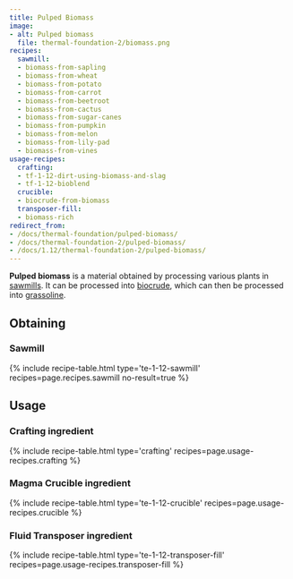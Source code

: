 ```yaml
---
title: Pulped Biomass
image:
- alt: Pulped biomass
  file: thermal-foundation-2/biomass.png
recipes:
  sawmill:
  - biomass-from-sapling
  - biomass-from-wheat
  - biomass-from-potato
  - biomass-from-carrot
  - biomass-from-beetroot
  - biomass-from-cactus
  - biomass-from-sugar-canes
  - biomass-from-pumpkin
  - biomass-from-melon
  - biomass-from-lily-pad
  - biomass-from-vines
usage-recipes:
  crafting:
  - tf-1-12-dirt-using-biomass-and-slag
  - tf-1-12-bioblend
  crucible:
  - biocrude-from-biomass
  transposer-fill:
  - biomass-rich
redirect_from:
- /docs/thermal-foundation/pulped-biomass/
- /docs/thermal-foundation-2/pulped-biomass/
- /docs/1.12/thermal-foundation-2/pulped-biomass/
---
```


**Pulped biomass** is a material obtained by processing various plants in
[sawmills](../../thermal-expansion/sawmill/). It can be processed into
[biocrude](../biocrude/), which can then be processed into
[grassoline](../grassoline/).


Obtaining
---------

### Sawmill
{% include recipe-table.html type='te-1-12-sawmill' recipes=page.recipes.sawmill no-result=true %}


Usage
-----

### Crafting ingredient
{% include recipe-table.html type='crafting' recipes=page.usage-recipes.crafting %}

### Magma Crucible ingredient
{% include recipe-table.html type='te-1-12-crucible' recipes=page.usage-recipes.crucible %}

### Fluid Transposer ingredient
{% include recipe-table.html type='te-1-12-transposer-fill' recipes=page.usage-recipes.transposer-fill %}
